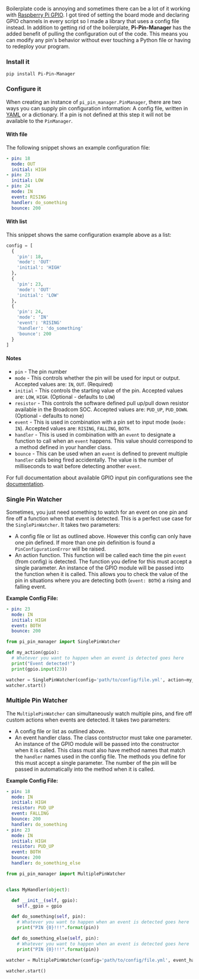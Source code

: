 Boilerplate code is annoying and sometimes there can be a lot of it working with [Raspberry Pi GPIO](https://pypi.python.org/pypi/RPi.GPIO). I got tired of setting the board mode and declaring GPIO channels in every script so I made a library that uses a config file instead. In addition to getting rid of the boilerplate, **Pi-Pin-Manager** has the added benefit of pulling the configuration out of the code. This means you can modify any pin's behavior without ever touching a Python file or having to redeploy your program.


### Install it

```
pip install Pi-Pin-Manager
```

### Configure it

When creating an instance of `pi_pin_manager.PinManager`, there are two ways you can supply pin configuration information: A config file, written in [YAML](http://en.wikipedia.org/wiki/YAML) or a dictionary. If a pin is not defined at this step it will not be available to the `PinManager`.

#### With file

The following snippet shows an example configuration file:

```yaml
- pin: 18
  mode: OUT
  initial: HIGH
- pin: 23
  initial: LOW
- pin: 24
  mode: IN
  event: RISING
  handler: do_something
  bounce: 200
```

#### With list

This snippet shows the same configuration example above as a list:

```python
config = [
  {
    'pin': 18,
    'mode': 'OUT'
    'initial': 'HIGH'
  },
  {
    'pin': 23,
    'mode': 'OUT'
    'initial': 'LOW'
  },
  {
    'pin': 24,
    'mode': 'IN'
    'event': 'RISING'
    'handler': 'do_something'
    'bounce': 200
  }
]
```

#### Notes

* `pin` - The pin number
* `mode` - This controls whether the pin will be used for input or output. Accepted values are: `IN`, `OUT`. (Required)
* `initial` - This controls the starting value of the pin. Accepted values are: `LOW`, `HIGH`. (Optional - defaults to `LOW`)
* `resistor` - This controls the software defined pull up/pull down resistor available in the Broadcom SOC. Accepted values are: `PUD_UP`, `PUD_DOWN`. (Optional - defaults to none)
* `event` - This is used in combination with a pin set to input mode (`mode: IN`). Accepted values are: `RISING`, `FALLING`, `BOTH`.
* `handler` - This is used in combination with an `event` to designate a function to call when an `event` happens. This value should correspond to a method defined in your handler class.
* `bounce` - This can be used when an `event` is defined to prevent multiple `handler` calls being fired accidentally. The value is the number of milliseconds to wait before detecting another `event`.

For full documentation about available GPIO input pin configurations see the [documentation](http://sourceforge.net/p/raspberry-gpio-python/wiki/Examples/).


### Single Pin Watcher

Sometimes, you just need something to watch for an event on one pin and fire off a function when that event is detected. This is a perfect use case for the `SinglePinWatcher`. It takes two parameters:
* A config file or list as outlined above. However this config can only have one pin defined. If more than one pin definition is found a `PinConfigurationError` will be raised.
* An action function. This function will be called each time the pin `event` (from config) is detected. The function you define for this must accept a single parameter. An instance of the GPIO module will be passed into the function when it is called. This allows you to check the value of the pin in situations where you are detecting both (`event: BOTH`) a rising and falling event.

**Example Config File:**
```yaml
- pin: 23
  mode: IN
  initial: HIGH
  event: BOTH
  bounce: 200
```

```python
from pi_pin_manager import SinglePinWatcher

def my_action(gpio):
  # Whatever you want to happen when an event is detected goes here
  print("Event detected!")
  print(gpio.input(23))

watcher = SinglePinWatcher(config='path/to/config/file.yml', action=my_action)
watcher.start()
```


### Multiple Pin Watcher

The `MultiplePinWatcher` can simultaneously watch multiple pins, and fire off custom actions when events are detected. It takes two parameters:
* A config file or list as outlined above.
* An event handler class. The class contstructor must take one parameter. An instance of the GPIO module will be passed into the constructor when it is called. This class must also have method names that match the `handler` names used in the config file. The methods you define for this must accept a single parameter. The number of the pin will be passed in automatically into the method when it is called.

**Example Config File:**
```yaml
- pin: 18
  mode: IN
  initial: HIGH
  resistor: PUD_UP
  event: FALLING
  bounce: 200
  handler: do_something
- pin: 23
  mode: IN
  initial: HIGH
  resistor: PUD_UP
  event: BOTH
  bounce: 200
  handler: do_something_else
```


```python
from pi_pin_manager import MultiplePinWatcher


class MyHandler(object):

  def __init__(self, gpio):
    self._gpio = gpio

  def do_something(self, pin):
    # Whatever you want to happen when an event is detected goes here
    print("PIN {0}!!!".format(pin))

  def do_something_else(self, pin):
    # Whatever you want to happen when an event is detected goes here
    print("PIN {0}!!!".format(pin))

watcher = MultiplePinWatcher(config='path/to/config/file.yml', event_handler=MyHandler)

watcher.start()
```
